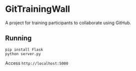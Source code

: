# GitTrainingWall
A project for training participants to collaborate using GitHub.

## Running

    pip install Flask
    python server.py

Access `http://localhost:5000`
